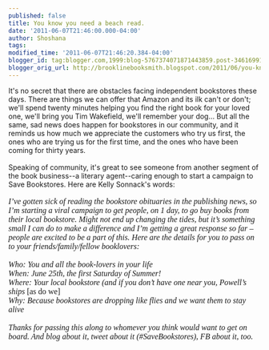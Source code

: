 ```yaml
---
published: false
title: You know you need a beach read.
date: '2011-06-07T21:46:00.000-04:00'
author: Shoshana
tags: 
modified_time: '2011-06-07T21:46:20.384-04:00'
blogger_id: tag:blogger.com,1999:blog-5767374071871443859.post-3461699163670611564
blogger_orig_url: http://brooklinebooksmith.blogspot.com/2011/06/you-know-you-need-beach-read.html
---
```


It's no secret that there are obstacles facing independent bookstores these days. There are things we can offer that Amazon and its ilk can't or don't; we'll spend twenty minutes helping you find the right book for your loved one, we'll bring you Tim Wakefield, we'll remember your dog... But all the same, sad news does happen for bookstores in our community, and it reminds us how much we appreciate the customers who try us first, the ones who are trying us for the first time, and the ones who have been coming for thirty years.<br /><br />Speaking of community, it's great to see someone from another segment of the book business--a literary agent--caring enough to start a campaign to Save Bookstores. Here are Kelly Sonnack's words:<br /><br /><span class="z19Dle zG9tqc" id="col-z13ydd1x1u3tfbnzp04cd3m5bnmwe3dqudw"><span class="HgYomf"><span class="QGJaM Ig Uqtsze" style="display: block;"><i><span style="font-family: Calibri; font-size: x-small;"><span style="font-family: Calibri; font-size: 12pt;">I’ve  gotten sick of reading the bookstore obituaries in the publishing news,  so I’m starting a viral campaign to get people, on 1 day, to go buy  books from their local bookstore. Might not end up changing the tides,  but it’s something small I can do to make a difference and I’m getting a  great response so far – people are excited to be a part of this. Here  are the details for you to pass on to your friends/family/fellow  booklovers:<br /><br />Who: You and all the book-lovers in your life<br />When: June 25th, the first Saturday of Summer!<br />Where: Your local bookstore (and if you don’t have one near you, Powell’s ships </span></span></i><span style="font-family: Calibri; font-size: x-small;"><span style="font-family: Calibri; font-size: 12pt;">[as do we]</span></span><i><span style="font-family: Calibri; font-size: x-small;"><span style="font-family: Calibri; font-size: 12.0pt;"><br />Why: Because bookstores are dropping like flies and we want them to stay alive<br /><br />Thanks  for passing this along to whomever you think would want to get on  board. And blog about it, tweet about it (#SaveBookstores), FB about it,  too.</span></span></i></span></span></span>